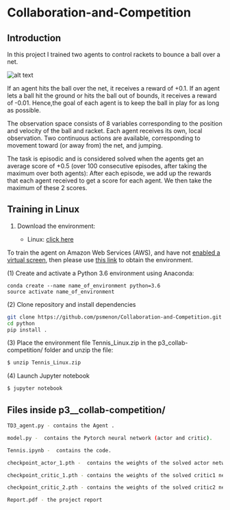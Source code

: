 # Collaboration-and-Competition

## Introduction

In this project I trained two agents to control rackets to bounce a ball over a net.

![alt text](https://user-images.githubusercontent.com/10624937/42135623-e770e354-7d12-11e8-998d-29fc74429ca2.gif)

If an agent hits the ball over the net, it receives a reward of +0.1. If an agent lets a ball hit the ground or hits the ball out of bounds, it receives a reward of -0.01. Hence,the goal of each agent is to keep the ball in play for as long as possible.

The observation space consists of 8 variables corresponding to the position and velocity of the ball and racket. Each agent receives its own, local observation. Two continuous actions are available, corresponding to movement toward (or away from) the net, and jumping.

The task is episodic and is considered solved when the agents get an average score of +0.5 (over 100 consecutive episodes, after taking the maximum over both agents): After each episode, we add up the rewards that each agent received to get a score for each agent. We then take the maximum of these 2 scores.

## Training in Linux

1. Download the environment:  

    - Linux: [click here](https://s3-us-west-1.amazonaws.com/udacity-drlnd/P3/Tennis/Tennis_Linux.zip)
    
To train the agent on Amazon Web Services (AWS), and have not [enabled a virtual screen](https://github.com/Unity-Technologies/ml-agents/blob/master/docs/Training-on-Amazon-Web-Service.md), then please use [this link](https://s3-us-west-1.amazonaws.com/udacity-drlnd/P3/Tennis/Tennis_Linux_NoVis.zip) to obtain the environment.

(1) Create and activate a Python 3.6 environment using Anaconda:
   
   	conda create --name name_of_environment python=3.6
	source activate name_of_environment

(2) Clone repository and install dependencies

```bash
git clone https://github.com/psmenon/Collaboration-and-Competition.git
cd python
pip install .
```

(3) Place the environment file Tennis_Linux.zip in the p3_collab-competition/ folder and unzip the file:

```bash
$ unzip Tennis_Linux.zip
```

(4)  Launch Jupyter notebook

```bash
$ jupyter notebook
```
## Files inside p3__collab-competition/

```bash
TD3_agent.py - contains the Agent .

model.py -  contains the Pytorch neural network (actor and critic).

Tennis.ipynb -  contains the code.

checkpoint_actor_1.pth -  contains the weights of the solved actor network

checkpoint_critic_1.pth - contains the weights of the solved critic1 network

checkpoint_critic_2.pth - contains the weights of the solved critic2 network

Report.pdf - the project report
```



